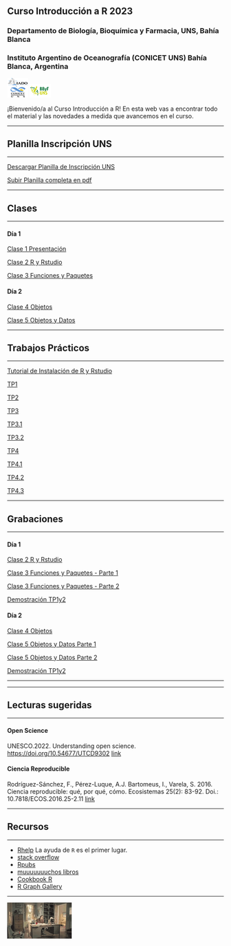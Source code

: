 ## Curso Introducción a R 2023

### Departamento de Biología, Bioquímica y Farmacia, UNS, Bahía Blanca

### Instituto Argentino de Oceanografía (CONICET UNS) Bahía Blanca, Argentina

![icon_IADO](./TPs/img/logo_iado_2019_negro.png)
![icon_DBBF](./TPs/img/BBF_UNS_color_50p.png)

¡Bienvenido/a al Curso Introducción a R! En esta web vas a encontrar todo el material y las novedades a medida que avancemos en el curso.

****

## Planilla Inscripción UNS

****

[Descargar Planilla de Inscripción UNS](https://pepiamodeo.github.io/cursoR/clases/Planilla_inscripcion_cursos.docx)

[Subir Planilla completa en pdf](https://forms.gle/E85fyNQRNkQ7hhmp8)

****

## Clases

****

#### Día 1

[Clase 1 Presentación](https://pepiamodeo.github.io/cursoR/clases/Clase1_presentacion.pdf)

[Clase 2 R y Rstudio](https://pepiamodeo.github.io/cursoR/clases/Clase2_RyRstudio.pdf)

[Clase 3 Funciones y Paquetes](https://pepiamodeo.github.io/cursoR/clases/Clase3_funciones_paquetes.pdf)

#### Día 2

[Clase 4 Objetos](https://pepiamodeo.github.io/cursoR/clases/Clase4_objetos.pdf)

[Clase 5 Objetos y Datos](https://pepiamodeo.github.io/cursoR/clases/Clase5_datos_objetos.pdf)


****

## Trabajos Prácticos

****

[Tutorial de Instalación de R y Rstudio](https://rpubs.com/pepiamodeo/instalacion2023)

[TP1](https://pepiamodeo.github.io/cursoR/TPs/TP1.html)

[TP2](https://pepiamodeo.github.io/cursoR/TPs/TP2.html)

[TP3](https://pepiamodeo.github.io/cursoR/TPs/TP3.html)

[TP3.1](https://pepiamodeo.github.io/cursoR/TPs/TP3.1.html)

[TP3.2](https://pepiamodeo.github.io/cursoR/TPs/TP3.2.html)

[TP4](https://pepiamodeo.github.io/cursoR/TPs/TP4.html)

[TP4.1](https://pepiamodeo.github.io/cursoR/TPs/TP4.1.html)

[TP4.2](https://pepiamodeo.github.io/cursoR/TPs/TP4.2.html)

[TP4.3](https://pepiamodeo.github.io/cursoR/TPs/TP4.3.html)

****

## Grabaciones

****

#### Día 1

[Clase 2 R y Rstudio](https://drive.google.com/file/d/18AYXp5lwl_OlCsIuVTcU6CBMqmYNla_B/view?usp=drive_link)

[Clase 3 Funciones y Paquetes - Parte 1](https://drive.google.com/file/d/18DNq-_Bk29Bm91tOd7Trc9dfucDQCqev/view?usp=drive_link)

[Clase 3 Funciones y Paquetes - Parte 2](https://drive.google.com/file/d/1bGd5hXQUaUbT5k1Z_-tTEpO--Uvnbzfc/view?usp=drive_link)

[Demostración TP1y2](https://drive.google.com/file/d/1lmq-ej3g8BhL3aCYcuB_YILM07gYnVXy/view?usp=drive_link)

#### Día 2

[Clase 4 Objetos](https://drive.google.com/file/d/18BLWdv6en89Xk42sAefImU0fdXHI-1RQ/view?usp=drive_link)

[Clase 5 Objetos y Datos Parte 1](https://drive.google.com/file/d/1dcYsc6YSNHqzxa0C9RsIP98A88SlAsYW/view?usp=drive_link)

[Clase 5 Objetos y Datos Parte 2](https://drive.google.com/file/d/1aQuw2Jx1wY6No1qrtizG3IcMtY67ujay/view?usp=drive_link)

[Demostración TP1y2](https://drive.google.com/file/d/1PnAWTrwx3P-1SNSAvudxMEDrk5mghx8P/view?usp=drive_link)

****

****

## Lecturas sugeridas

****

#### Open Science
UNESCO.2022. Understanding open science. https://doi.org/10.54677/UTCD9302 [link](https://doi.org/10.54677/UTCD9302)

#### Ciencia Reproducible
Rodríguez-Sánchez, F., Pérez-Luque, A.J. Bartomeus, I., Varela, S. 2016. Ciencia reproducible: qué, por qué, cómo. Ecosistemas 25(2): 83-92. Doi.: 10.7818/ECOS.2016.25-2.11 [link](https://revistaecosistemas.net/index.php/ecosistemas/article/view/1178)

****

## Recursos

****

   * [Rhelp](https://www.r-project.org/help.html) La ayuda de `R` es el primer lugar.
   * [stack overflow](https://stackoverflow.com/)
   * [Rpubs](https://rpubs.com/)
   * [muuuuuuuchos libros](https://www.r-project.org/doc/bib/R-books.html)
   * [Cookbook R](http://www.cookbook-r.com/)
   * [R Graph Gallery](https://r-graph-gallery.com/)

****

![desk_flip](./TPs/img/deskflip_150p.gif)
